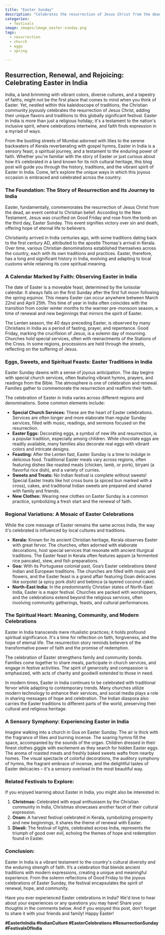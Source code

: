 ```yaml
---
title: "Easter Sunday"
description: "Celebrates the resurrection of Jesus Christ from the dead. Christians attend special church services and share festive meals."
categories:
  - festivals
image: images/image_easter-sunday.png
tags:
  - resurrection
  - church
  - eggs
  - spring

---
```


## Resurrection, Renewal, and Rejoicing: Celebrating Easter in India

India, a land brimming with vibrant colors, diverse cultures, and a tapestry of faiths, might not be the first place that comes to mind when you think of Easter. Yet, nestled within this kaleidoscope of traditions, the Christian community joyously celebrates the resurrection of Jesus Christ, adding their unique flavors and traditions to this globally significant festival. Easter in India is more than just a religious holiday; it's a testament to the nation's inclusive spirit, where celebrations intertwine, and faith finds expression in a myriad of ways.

From the bustling streets of Mumbai adorned with lilies to the serene backwaters of Kerala reverberating with gospel hymns, Easter in India is a sensory feast, a spiritual journey, and a testament to the enduring power of faith. Whether you're familiar with the story of Easter or just curious about how it’s celebrated in a land known for its rich cultural heritage, this blog post will guide you through the history, traditions, and the vibrant spirit of Easter in India. Come, let’s explore the unique ways in which this joyous occasion is embraced and celebrated across the country.

### The Foundation: The Story of Resurrection and Its Journey to India

Easter, fundamentally, commemorates the resurrection of Jesus Christ from the dead, an event central to Christian belief. According to the New Testament, Jesus was crucified on Good Friday and rose from the tomb on the third day, Easter Sunday. This event signifies victory over sin and death, offering hope of eternal life to believers.

Christianity arrived in India centuries ago, with some traditions dating back to the first century AD, attributed to the apostle Thomas's arrival in Kerala. Over time, various Christian denominations established themselves across the country, each with its own traditions and practices. Easter, therefore, has a long and significant history in India, evolving and adapting to local customs while retaining its core spiritual meaning.

### A Calendar Marked by Faith: Observing Easter in India

The date of Easter is a moveable feast, determined by the lunisolar calendar. It always falls on the first Sunday after the first full moon following the spring equinox. This means Easter can occur anywhere between March 22nd and April 25th. This time of year in India often coincides with the transition from cooler winter months to the warmer pre-monsoon season, a time of renewal and new beginnings that mirrors the spirit of Easter.

The Lenten season, the 40 days preceding Easter, is observed by many Christians in India as a period of fasting, prayer, and repentance. Good Friday, marking the crucifixion of Jesus, is a solemn day of mourning. Churches hold special services, often with reenactments of the Stations of the Cross. In some regions, processions are held through the streets, reflecting on the suffering of Jesus.

### Eggs, Sweets, and Spiritual Feasts: Easter Traditions in India

Easter Sunday dawns with a sense of joyous anticipation. The day begins with special church services, often featuring vibrant hymns, prayers, and readings from the Bible. The atmosphere is one of celebration and renewal. Families gather to commemorate the resurrection and reaffirm their faith.

The celebration of Easter in India varies across different regions and denominations. Some common elements include:

*   **Special Church Services:** These are the heart of Easter celebrations. Services are often longer and more elaborate than regular Sunday services, filled with music, readings, and sermons focused on the resurrection.
*   **Easter Eggs:** Decorating eggs, a symbol of new life and resurrection, is a popular tradition, especially among children. While chocolate eggs are readily available, many families also decorate real eggs with vibrant colors and intricate designs.
*   **Feasting:** After the Lenten fast, Easter Sunday is a time to indulge in delicious food. Traditional Easter meals vary across regions, often featuring dishes like roasted meats (chicken, lamb, or pork), biryani (a flavorful rice dish), and a variety of curries.
*   **Sweets and Treats:** No Indian festival is complete without sweets! Special Easter treats like hot cross buns (a spiced bun marked with a cross), cakes, and traditional Indian sweets are prepared and shared with family and friends.
*   **New Clothes:** Wearing new clothes on Easter Sunday is a common practice, symbolizing a fresh start and the renewal of faith.

### Regional Variations: A Mosaic of Easter Celebrations

While the core message of Easter remains the same across India, the way it's celebrated is influenced by local cultures and traditions.

*   **Kerala:** Known for its ancient Christian heritage, Kerala observes Easter with great fervor. The churches, often adorned with elaborate decorations, host special services that resonate with ancient liturgical traditions. The Easter feast in Kerala often features appam (a fermented rice pancake), stew, and fish preparations.
*   **Goa:** With its Portuguese colonial past, Goa’s Easter celebrations blend Indian and European traditions. The churches are filled with music and flowers, and the Easter feast is a grand affair featuring Goan delicacies like sorpotel (a spicy pork dish) and bebinca (a layered coconut cake).
*   **North-East India:** In the predominantly Christian states of North-East India, Easter is a major festival. Churches are packed with worshippers, and the celebrations extend beyond the religious services, often involving community gatherings, feasts, and cultural performances.

### The Spiritual Heart: Meaning, Community, and Modern Celebrations

Easter in India transcends mere ritualistic practices; it holds profound spiritual significance. It's a time for reflection on faith, forgiveness, and the hope of eternal life. The resurrection story reminds believers of the transformative power of faith and the promise of redemption.

The celebration of Easter strengthens family and community bonds. Families come together to share meals, participate in church services, and engage in festive activities. The spirit of generosity and compassion is emphasized, with acts of charity and goodwill extended to those in need.

In modern times, Easter in India continues to be celebrated with traditional fervor while adapting to contemporary trends. Many churches utilize modern technology to enhance their services, and social media plays a role in sharing messages of hope and celebration. The Indian diaspora also carries the Easter traditions to different parts of the world, preserving their cultural and religious heritage.

### A Sensory Symphony: Experiencing Easter in India

Imagine walking into a church in Goa on Easter Sunday. The air is thick with the fragrance of lilies and burning incense. The soaring hymns fill the space, accompanied by the sounds of the organ. Children dressed in their finest clothes giggle with excitement as they search for hidden Easter eggs. The aroma of roasted meats and freshly baked sweets wafts from nearby homes. The visual spectacle of colorful decorations, the auditory symphony of hymns, the fragrant embrace of incense, and the delightful tastes of Easter delicacies – it's a sensory overload in the most beautiful way.

### Related Festivals to Explore:

If you enjoyed learning about Easter in India, you might also be interested in:

1.  **Christmas:** Celebrated with equal enthusiasm by the Christian community in India, Christmas showcases another facet of their cultural expression.
2.  **Onam:** A harvest festival celebrated in Kerala, symbolizing prosperity and new beginnings, it shares the theme of renewal with Easter.
3.  **Diwali:** The festival of lights, celebrated across India, represents the triumph of good over evil, echoing the themes of hope and redemption found in Easter.

### Conclusion:

Easter in India is a vibrant testament to the country's cultural diversity and the enduring strength of faith. It’s a celebration that blends ancient traditions with modern expressions, creating a unique and meaningful experience. From the solemn reflections of Good Friday to the joyous celebrations of Easter Sunday, the festival encapsulates the spirit of renewal, hope, and community.

Have you ever experienced Easter celebrations in India? We'd love to hear about your experiences or any questions you may have! Share your thoughts in the comments below. And if you enjoyed this post, don't forget to share it with your friends and family! Happy Easter!

**#EasterInIndia #IndianCulture #EasterCelebrations #ResurrectionSunday #FestivalsOfIndia**

